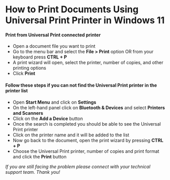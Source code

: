# How to Print Documents Using Universal Print Printer in Windows 11

#### Print from Universal Print connected printer
- Open a document file you want to print
- Go to the menu bar and select the **File > Print** option OR from your keyboard press **CTRL + P**
- A print wizard will open, select the printer, number of copies, and other printing options
- Click **Print** 

#### Follow these steps if you can not find the Universal Print printer in the printer list
- Open **Start Menu** and click on **Settings**
- On the left-hand panel click on **Bluetooth & Devices** and select **Printers and Scanners**
- Click on the **Add a Device** button
- Once the search is completed you should be able to see the Universal Print printer
- Click on the printer name and it will be added to the list
- Now go back to the document, open the print wizard by pressing **CTRL + P**
- Choose the Universal Print printer, number of copies and print format and click the **Print** button

*If you are still facing the problem please connect with your technical support team. Thank you!*
